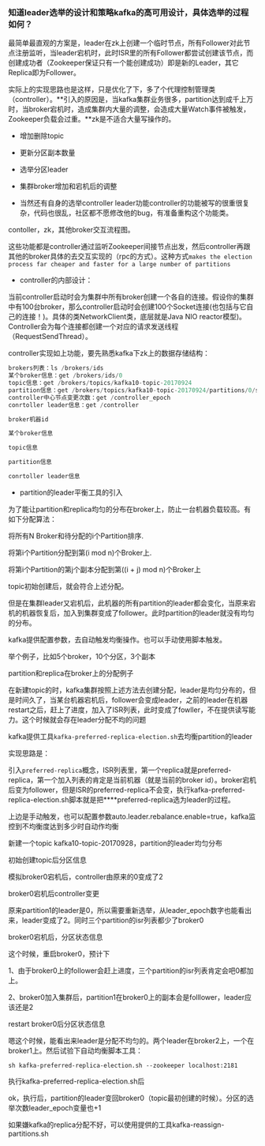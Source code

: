### 知道leader选举的设计和策略kafka的高可用设计，具体选举的过程如何？

最简单最直观的方案是，leader在zk上创建一个临时节点，所有Follower对此节点注册监听，当leader宕机时，此时ISR里的所有Follower都尝试创建该节点，而创建成功者（Zookeeper保证只有一个能创建成功）即是新的Leader，其它Replica即为Follower。

实际上的实现思路也是这样，只是优化了下，多了个代理控制管理类（controller）。**引入的原因是，当kafka集群业务很多，partition达到成千上万时，当broker宕机时，造成集群内大量的调整，会造成大量Watch事件被触发，Zookeeper负载会过重。**zk是不适合大量写操作的。

* 增加删除topic

* 更新分区副本数量

* 选举分区leader

* 集群broker增加和宕机后的调整

* 当然还有自身的选举controller leader功能controller的功能被写的很重很复杂，代码也很乱，社区都不愿修改他的bug，有准备重构这个功能类。

contoller，zk，其他broker交互流程图。

这些功能都是controller通过监听Zookeeper间接节点出发，然后controller再跟其他的broker具体的去交互实现的（rpc的方式）。这种方式`makes the election process far cheaper and faster for a large number of partitions`

* controller的内部设计：

当前controller启动时会为集群中所有broker创建一个各自的连接。假设你的集群中有100台broker，那么controller启动时会创建100个Socket连接(也包括与它自己的连接！)。具体的类NetworkClient类，底层就是Java NIO reactor模型)。Controller会为每个连接都创建一个对应的请求发送线程（RequestSendThread）。

controller实现如上功能，要先熟悉kafka下zk上的数据存储结构：

```java
brokers列表：ls /brokers/ids
某个broker信息：get /brokers/ids/0
topic信息：get /brokers/topics/kafka10-topic-20170924
partition信息：get /brokers/topics/kafka10-topic-20170924/partitions/0/state
controller中心节点变更次数：get /controller_epoch
conrtoller leader信息：get /controller

broker机器id

某个broker信息

topic信息

partition信息

conrtoller leader信息
```

* partition的leader平衡工具的引入

为了能让partition和replica均匀的分布在broker上，防止一台机器负载较高。有如下分配算法：

将所有N Broker和待分配的i个Partition排序.

将第i个Partition分配到第(i mod n)个Broker上.

将第i个Partition的第j个副本分配到第((i + j) mod n)个Broker上

topic初始创建后，就会符合上述分配。

但是在集群leader又宕机后，此机器的所有partition的leader都会变化，当原来宕机的机器恢复后，加入到集群变成了follower。此时partition的leader就没有均匀的分布。

kafka提供配置参数，去自动触发均衡操作。也可以手动使用脚本触发。

举个例子，比如5个broker，10个分区，3个副本

partition和replica在broker上的分配例子

在新建topic的时，kafka集群按照上述方法去创建分配，leader是均匀分布的，但是时间久了，当某台机器宕机后，follower会变成leader，之前的leader在机器restart之后，赶上了进度，加入了ISR列表，此时变成了fowller，不在提供读写能力。这个时候就会存在leader分配不均的问题

kafka提供工具`kafka-preferred-replica-election.sh`去均衡partition的leader

实现思路是：

引入`preferred-replica`概念，ISR列表里，第一个replica就是preferred-replica，第一个加入列表的肯定是当前机器（就是当前的broker id）。broker宕机后变为follower，但是ISR的preferred-replica不会变，执行kafka-preferred-replica-election.sh脚本就是把****preferred-replica选为leader的过程。

上边是手动触发，也可以配置参数auto.leader.rebalance.enable=true，kafka监控到不均衡度达到多少时自动作均衡

新建一个topic kafka10-topic-20170928，partition的leader均匀分布

初始创建topic后分区信息

模拟broker0宕机后，controller由原来的0变成了2

broker0宕机后controller变更

原来partition1的leader是0，所以需要重新选举，从leader_epoch数字也能看出来，leader变成了2。同时三个partition的isr列表都少了broker0

broker0宕机后，分区状态信息

这个时候，重启broker0，预计下

1、由于broker0上的follower会赶上进度，三个partition的isr列表肯定会吧0都加上。

2、broker0加入集群后，partition1在broker0上的副本会是folllower，leader应该还是2

restart broker0后分区状态信息

嗯这个时候，能看出来leader是分配不均匀的。两个leader在broker2上，一个在broker1上。然后试验下自动均衡脚本工具：

`sh kafka-preferred-replica-election.sh --zookeeper localhost:2181`

执行kafka-preferred-replica-election.sh后

ok，执行后，partition的leader变回broker0（topic最初创建的时候）。分区的选举次数leader_epoch变量也+1

如果嫌kafka的replica分配不好，可以使用提供的工具kafka-reassign-partitions.sh







